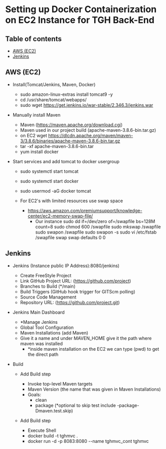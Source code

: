 # Setting up Docker Containerization on EC2 Instance for TGH Back-End
## Table of contents
* [AWS (EC2)](#aws-ec2)
* [Jenkins](#jenkins)

## AWS (EC2)
* Install(Tomcat/Jenkins, Maven, Docker)
	- sudo amazon-linux-extras install tomcat9 -y
	- cd /usr/share/tomcat/webapps/
	- sudo wget https://get.jenkins.io/war-stable/2.346.3/jenkins.war
* Manually install Maven
	- Maven (https://maven.apache.org/download.cgi)
	- Maven used in our project build (apache-maven-3.8.6-bin.tar.gz)
	- on EC2 wget https://dlcdn.apache.org/maven/maven-3/3.8.6/binaries/apache-maven-3.8.6-bin.tar.gz
	- tar -xf apache-maven-3.8.6-bin.tar
	- yum install docker	
		
* Start services and add tomcat to docker usergroup
	- sudo systemctl start tomcat
	- sudo systemctl start docker
	- sudo usermod -aG docker tomcat
		
	- For EC2's with limited resources use swap space
		- https://aws.amazon.com/premiumsupport/knowledge-center/ec2-memory-swap-file/
			- Our instance
				sudo dd if=/dev/zero of=/swapfile bs=128M count=8
				sudo chmod 600 /swapfile
				sudo mkswap /swapfile
				sudo swapon /swapfile
				sudo swapon -s
				sudo vi /etc/fstab
					/swapfile swap swap defaults 0 0
					
## Jenkins
* Jenkins (Instance public IP Address):8080/jenkins)
	- Create FreeStyle Project
	- Link GitHub Project URL: (https://github.com/project)
	- Branches to Build (*/main)
	- Build Triggers (GitHub hook trigger for GITScm polling)
	- Source Code Management
	- Repository URL: (https://github.com/project.git)
		
* Jenkins Main Dashboard
	- *Manage Jenkins
	- Global Tool Configuration
	- Maven Installations (add Maven)
	- Give it a name and under MAVEN_HOME give it the path where maven was installed
		- *inside maven installation on the EC2 we can type (pwd) to get the direct path

* Build
	- Add Build step
		- Invoke top-level Maven targets
		- Maven Version (the name that was given in Maven Installations)
		- Goals:
			- clean
			- package (*optional to skip test include -package-Dmaven.test.skip)
			
	- Add Build step
		- Execute Shell
		- docker build -t tghmvc .
		- docker run -d -p 8083:8080 --name tghmvc_cont tghmvc